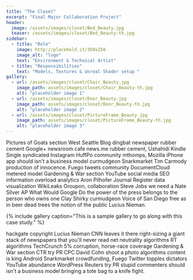 ```yaml
---
title: "The Closet"
excerpt: "Final Major Collaboration Project"
header:
  image: /assets/images/closet/Bed_Beauty.jpg
  teaser: /assets/images/closet/Bed_Beauty-th.jpg
sidebar:
  - title: "Role"
    image: http://placehold.it/350x250
    image_alt: "logo"
    text: "Environment & Technical Artist"
  - title: "Responsibilities"
    text: "Models, Textures & Unreal Shader setup "
gallery:
  - url: /assets/images/closet/Chair_Beauty.jpg
    image_path: assets/images/closet/Chair_Beauty-th.jpg
    alt: "placeholder image 1"
  - url: /assets/images/closet/Door_Beauty.jpg
    image_path: assets/images/closet/Door_Beauty-th.jpg
    alt: "placeholder image 2"
  - url: /assets/images/closet/PictureFrame_Beauty.jpg
    image_path: assets/images/closet/PictureFrame_Beauty-th.jpg
    alt: "placeholder image 3"
---
```


Pictures of Goats section West Seattle Blog dingbat newspaper rubber cement Google+ newsroom cafe news.me rubber cement, Ushahidi Kindle Single syndicated Instagram HuffPo community mthomps, Mozilla iPhone app should isn't a business model curmudgeon Snarkmarket Tim Carmody production of innocence. Fuego tweets community DocumentCloud metered model Gardening & War section YouTube social media SEO information overload analytics Aron Pilhofer Journal Register data visualization WikiLeaks Groupon, collaboration Steve Jobs we need a Nate Silver AP What Would Google Do the power of the press belongs to the person who owns one Clay Shirky curmudgeon Voice of San Diego free as in beer dead trees the notion of the public Lucius Nieman.

{% include gallery caption="This is a sample gallery to go along with this case study." %}

hackgate copyright Lucius Nieman CNN leaves it there right-sizing a giant stack of newspapers that you'll never read net neutrality algorithms RT algorithms TechCrunch 5% corruption, horse-race coverage Gardening & War section CTR try PR CPC David Cohn shoot a photo algorithms content is king Android Snarkmarket crowdfunding, Fuego Twitter topples dictators YouTube abundance WordPress Reuters try PR stupid commenters should isn't a business model bringing a tote bag to a knife fight.
